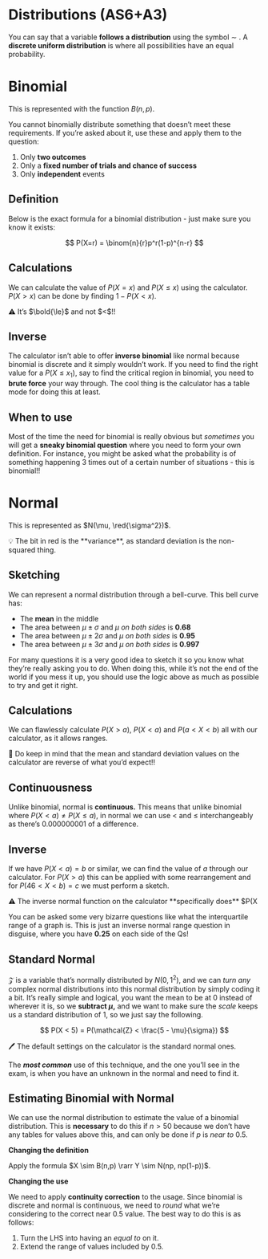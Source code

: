 # Distributions (AS6+A3)

You can say that a variable **follows a distribution** using the symbol $\sim$
. A **discrete uniform distribution** is where all possibilities have an equal probability.

# Binomial

This is represented with the function $B(n, p)$.

You cannot binomially distribute something that doesn’t meet these requirements. If you’re asked about it, use these and apply them to the question:

1. Only **two outcomes**
2. Only a **fixed number of trials and chance of success**
3. Only **independent** events

## Definition

Below is the exact formula for a binomial distribution - just make sure you know it exists:

$$
P(X=r) = \binom{n}{r}p^r(1-p)^{n-r}
$$

## Calculations

We can calculate the value of $P(X = x)$ and $P(X \le x)$ using the calculator. $P(X > x)$ can be done by finding $1 - P(X < x)$.

<aside>
⚠️ It’s $\bold{\le}$ and not $<$!!

</aside>

## Inverse

The calculator isn’t able to offer **inverse binomial** like normal because binomial is discrete and it simply wouldn’t work. If you need to find the right value for a $P(X\le x_1)$, say to find the critical region in binomial, you need to **brute force** your way through. The cool thing is the calculator has a table mode for doing this at least.

## When to use

Most of the time the need for binomial is really obvious but *sometimes* you will get a **sneaky binomial question** where you need to form your own definition. For instance, you might be asked what the probability is of something happening 3 times out of a certain number of situations - this is binomial!!

# Normal

This is represented as $N(\mu, \red{\sigma^2})$. 

<aside>
💡 The bit in red is the **variance**, as standard deviation is the non-squared thing.

</aside>

## Sketching

We can represent a normal distribution through a bell-curve. This bell curve has:

- The **mean** in the middle
- The area between $\mu \pm \sigma$ and $\mu$ *on both sides* is **0.68**
- The area between $\mu \pm 2\sigma$ and $\mu$ *on both sides* is **0.95**
- The area between $\mu \pm 3\sigma$ and $\mu$ *on both sides* is **0.997**

For many questions it is a very good idea to sketch it so you know what they’re really asking you to do. When doing this, while it’s not the end of the world if you mess it up, you should use the logic above as much as possible to try and get it right.

## Calculations

We can flawlessly calculate $P(X > a)$, $P(X < a)$ and $P(a < X < b)$ all with our calculator, as it allows ranges.

<aside>
🧮 Do keep in mind that the mean and standard deviation values on the calculator are reverse of what you’d expect!!

</aside>

## Continuousness

Unlike binomial, normal is **continuous.** This means that unlike binomial where $P(X \lt a) \ne P(X \le a)$, in normal we can use $<$ and $\le$ interchangeably as there’s 0.000000001 of a difference.

## Inverse

If we have $P(X \lt a) = b$ or similar, we can find the value of $a$ through our calculator. For $P(X > a)$ this can be applied with some rearrangement and for $P(46 < X < b) =c$ we must perform a sketch.

<aside>
⚠️ The inverse normal function on the calculator **specifically does** $P(X<a)$, not $P(X = a)$.

</aside>

You can be asked some very bizarre questions like what the interquartile range of a graph is. This is just an inverse normal range question in disguise, where you have **0.25** on each side of the Qs!

# Standard Normal

$\mathcal{Z}$ is a variable that’s normally distributed by $N(0, 1^2)$, and we can *turn any* complex normal distributions into this normal distribution by simply coding it a bit. It’s really simple and logical, you want the mean to be at 0 instead of wherever it is, so we **subtract $\mu$,** and we want to make sure the *scale* keeps us a standard distribution of 1, so we just say the following. 

$$
P(X < 5) = P(\mathcal{Z} < \frac{5 - \mu}{\sigma})
$$

<aside>
🖊️ The default settings on the calculator is the standard normal ones.

</aside>

The ***most common*** use of this technique, and the one you’ll see in the exam, is when you have an unknown in the normal and need to find it.

# Estimating Binomial with Normal

We can use the normal distribution to estimate the value of a binomial distribution. This is **necessary** to do this if $n > 50$ because we don’t have any tables for values above this, and can only be done if $p$ is *near to* 0.5.

**Changing the definition**

Apply the formula $X \sim B(n,p) \rarr Y \sim N(np, np(1-p))$.

**Changing the use**

We need to apply **continuity correction** to the usage. Since binomial is discrete and normal is continuous, we need to *round* what we’re considering to the correct near 0.5 value. The best way to do this is as follows:

1. Turn the LHS into having an *equal to* on it.
2. Extend the range of values included by 0.5.